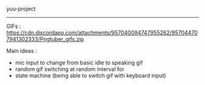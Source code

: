yuu-project

---

GIFs : https://cdn.discordapp.com/attachments/957040094747955262/957044707941302333/Pngtuber_gifs.zip

Main ideas :
 - mic input to change from basic idle to speaking gif
 - random gif switching at random interval for
 - state machine (being able to switch gif with keyboard input)